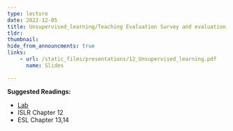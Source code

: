 ```yaml
---
type: lecture
date: 2022-12-05
title: Unsupervised_learning/Teaching Evaluation Survey and evaluation questionnaire for learning outcomes
tldr: 
thumbnail: 
hide_from_announcments: true
links: 
    - url: /static_files/presentations/12_Unsupervised_learning.pdf
      name: Slides

---
```

**Suggested Readings:**
- [Lab](https://github.com/phonchi/nsysu-math524/blob/master/static_files/presentations/Chapter_12_Lab.ipynb)
- ISLR Chapter 12
- ESL Chapter 13,14
